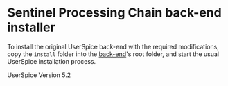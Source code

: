 # Sentinel Processing Chain back-end installer

To install the original UserSpice back-end with the required modifications, copy the `install` folder into the [back-end](https://github.com/GaborFarkas/sentinel-proc-chain-backend)'s root folder, and start the usual UserSpice installation process.

UserSpice Version 5.2